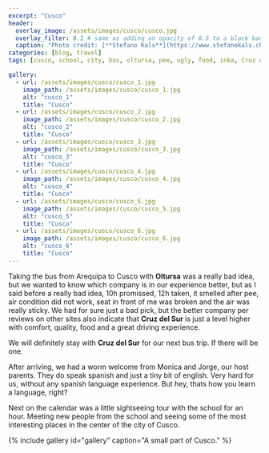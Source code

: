 ```yaml
---
excerpt: "Cusco"
header:
  overlay_image: /assets/images/cusco/cusco.jpg
  overlay_filter: 0.2 # same as adding an opacity of 0.5 to a black background
  caption: "Photo credit: [**Stefano Kals**](https://www.stefanokals.ch)"
categories: [blog, travel]
tags: [cusco, school, city, bus, oltursa, pee, ugly, food, inka, Cruz del Sur]

gallery:
  - url: /assets/images/cusco/cusco_1.jpg
    image_path: /assets/images/cusco/cusco_1.jpg
    alt: "cusco_1"
    title: "Cusco"
  - url: /assets/images/cusco/cusco_2.jpg
    image_path: /assets/images/cusco/cusco_2.jpg
    alt: "cusco_2"
    title: "Cusco"
  - url: /assets/images/cusco/cusco_3.jpg
    image_path: /assets/images/cusco/cusco_3.jpg
    alt: "cusco_3"
    title: "Cusco"
  - url: /assets/images/cusco/cusco_4.jpg
    image_path: /assets/images/cusco/cusco_4.jpg
    alt: "cusco_4"
    title: "Cusco"
  - url: /assets/images/cusco/cusco_5.jpg
    image_path: /assets/images/cusco/cusco_5.jpg
    alt: "cusco_5"
    title: "Cusco"
  - url: /assets/images/cusco/cusco_6.jpg
    image_path: /assets/images/cusco/cusco_6.jpg
    alt: "cusco_6"
    title: "Cusco"
---
```

Taking the bus from Arequipa to Cusco with **Oltursa** was a really bad idea, but we wanted to know which company is in our experience better, but as I said before a really bad idea, 10h promissed, 12h taken, it smelled after pee, air condition did not work, seat in front of me was broken and the air was really sticky. We had for sure just a bad pick, but the better company per reviews on other sites also indicate that **Cruz del Sur** is just a level higher with comfort, quality, food and a great driving experience.

We will definitely stay with **Cruz del Sur** for our next bus trip. If there will be one.

After arriving, we had a worm welcome from Monica and Jorge, our host parents. They do speak spanish and just a tiny bit of english. Very hard for us, without any spanish language experience. But hey, thats how you learn a language, right?

Next on the calendar was a little sightseeing tour with the school for an hour. Meeting new people from the school and seeing some of the most interesting places in the center of the city of Cusco.

{% include gallery id="gallery" caption="A small part of Cusco." %}